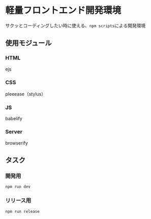 # 軽量フロントエンド開発環境
サクッとコーディングしたい時に使える、`npm scripts`による開発環境

## 使用モジュール

### HTML
ejs

### CSS
pleeease（stylus）

### JS
babelify

### Server
browserify

## タスク

### 開発用
```
npm run dev
```

### リリース用
```
npm run release
```